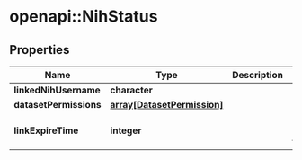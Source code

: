 # openapi::NihStatus


## Properties
Name | Type | Description | Notes
------------ | ------------- | ------------- | -------------
**linkedNihUsername** | **character** |  | 
**datasetPermissions** | [**array[DatasetPermission]**](DatasetPermission.md) |  | [optional] 
**linkExpireTime** | **integer** |  | [optional] [default to 0]


